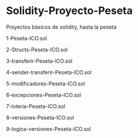 # Solidity-Proyecto-Peseta
Proyectos básicos de solidity, hasta la peseta

1-Peseta-ICO.sol

2-Structs-Peseta-ICO.sol

3-transferir-Peseta-ICO.sol

4-sender-transferir-Peseta-ICO.sol

5-modificadores-Peseta-ICO.sol

6-excepciones-Peseta-ICO.sol

7-loteria-Peseta-ICO.sol

8-versiones-Peseta-ICO.sol

9-logica-versiones-Peseta-ICO.sol
